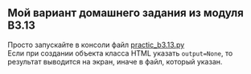 
## Мой вариант домашнего задания из модуля B3.13

Просто запускайте в консоли файл [practic_b3.13.py](https://github.com/marfikus/skillfactory-pws-practic-b3-13/blob/master/practic_b3.13.py)  
Если при создании объекта класса HTML указать `output=None`, то результат выводится на экран, иначе в файл, который указан.
